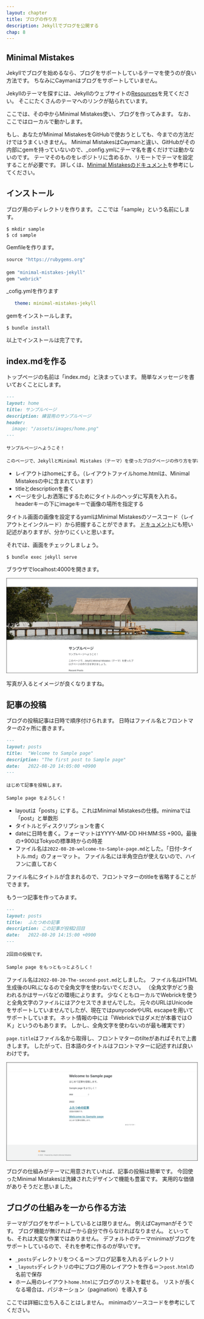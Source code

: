 ```yaml
---
layout: chapter
title: ブログの作り方
description: Jekyllでブログを公開する
chap: 8
---
```


## Minimal Mistakes

Jekyllでブログを始めるなら、ブログをサポートしているテーマを使うのが良い方法です。
ちなみにCaymanはブログをサポートしていません。

Jekyllのテーマを探すには、Jekyllのウェブサイトの[Resources](https://jekyllrb.com/resources/)を見てください。
そこにたくさんのテーマへのリンクが貼られています。

ここでは、その中からMinimal Mistakes使い、ブログを作ってみます。
なお、ここではローカルで動かします。

もし、あなたがMinimal MistakesをGitHubで使おうとしても、今までの方法だけではうまくいきません。
Minimal MistakesはCaymanと違い、GitHubがその内部にgemを持っていないので、\_config.ymlにテーマ名を書くだけでは動かないのです。
テーマそのものをレポジトリに含めるか、リモートでテーマを設定することが必要です。
詳しくは、[Minimal Mistakesのドキュメント](https://mmistakes.github.io/minimal-mistakes/docs/quick-start-guide/)を参考にしてください。

## インストール

ブログ用のディレクトリを作ります。
ここでは「sample」という名前にします。

```
$ mkdir sample
$ cd sample
```

Gemfileを作ります。

```ruby
source "https://rubygems.org"

gem "minimal-mistakes-jekyll"
gem "webrick"
```

\_cofig.ymlを作ります

```yaml
   theme: minimal-mistakes-jekyll
```

gemをインストールします。

```
$ bundle install
```

以上でインストールは完了です。

## index.mdを作る

トップページの名前は「index.md」と決まっています。
簡単なメッセージを書いておくことにします。

```markdown
---
layout: home
title: サンプルページ
description: 練習用のサンプルページ
header:
  image: "/assets/images/home.png"
---

サンプルページへようこそ！

このページで、JekyllとMinimal Mistakes（テーマ）を使ったブログページの作り方を学びましょう。
```

- レイアウトはhomeにする。（レイアウトファイルhome.htmlは、Minimal Mistakesの中に含まれています）
- titleとdescriptionを書く
- ページを少しお洒落にするためにタイトルのヘッダに写真を入れる。
headerキーの下にimageキーで画像の場所を指定する

タイトル画面の画像を設定するyamlはMinimal Mistakesのソースコード（レイアウトとインクルード）から把握することができます。
[ドキュメント](https://mmistakes.github.io/minimal-mistakes/docs/configuration/#open-graph-default-image)にも短い記述がありますが、分かりにくいと思います。

それでは、画面をチェックしましょう。

```
$ bundle exec jekyll serve
```

ブラウザでlocalhost:4000を開きます。

![ホーム画面](../assets/images/home.png)

写真が入るとイメージが良くなりますね。

## 記事の投稿

ブログの投稿記事は日時で順序付けられます。
日時はファイル名とフロントマターの2ヶ所に書きます。

```markdown
---
layout: posts
title:  "Welcome to Sample page"
description: "The first post to Sample page"
date:   2022-08-20 14:05:00 +0900
---

はじめて記事を投稿します。

Sample page をよろしく！
```

- layoutは「posts」にする。これはMinimal Mistakesの仕様。minimaでは「post」と単数形
- タイトルとディスクリプションを書く
- dateに日時を書く。フォーマットはYYYY-MM-DD HH:MM:SS +900。最後の+900はTokyoの標準時からの時差
- ファイル名は`2022-08-20-welcome-to-Sample-page.md`とした。「日付-タイトル.md」のフォーマット。
ファイル名には半角空白が使えないので、ハイフンに直しておく

ファイル名にタイトルが含まれるので、フロントマターのtitleを省略することができます。

もう一つ記事を作ってみます。

```markdown
---
layout: posts
title:  ふたつめの記事
description: この記事が投稿2回目
date:   2022-08-20 14:15:00 +0900
---

2回目の投稿です。

Sample page をもっともっとよろしく！
```

ファイル名は`2022-08-20-The-second-post.md`としました。
ファイル名はHTML生成後のURLになるので全角文字を使わないでください。
（全角文字がどう扱われるかはサーバなどの環境によります。
少なくともローカルでWebrickを使うと全角文字のファイルにはアクセスできませんでした。
元々のURLはUnicodeをサポートしていませんでしたが、現在ではpunycodeやURL escapeを用いてサポートしています。
ネット情報の中には「Webrickではダメだが本番ではＯＫ」というのもあります。
しかし、全角文字を使わないのが最も確実です）

`page.title`はファイル名から取得し、フロントマターのtilteがあればそれで上書きします。
したがって、日本語のタイトルはフロントマターに記述すれば良いわけです。


![ブログ記事](../assets/images/post.png)

ブログの仕組みがテーマに用意されていれば、記事の投稿は簡単です。
今回使ったMinimal Mistakesは洗練されたデザインで機能も豊富です。
実用的な価値がありそうだと思いました。

## ブログの仕組みを一から作る方法

テーマがブログをサポートしているとは限りません。
例えばCaymanがそうです。
ブログ機能が無ければ一から自分で作らなければなりません。
といっても、それは大変な作業ではありません。
デフォルトのテーマminimaがブログをサポートしているので、それを参考に作るのが早いです。

- `_posts`ディレクトリをつくる＝＞ブログ記事を入れるディレクトリ
- `_layouts`ディレクトリの中にブログ用のレイアウトを作る＝＞`post.html`の名前で保存
- ホーム用のレイアウト`home.html`にブログのリストを載せる。
リストが長くなる場合は、パジネーション（pagination）を導入する

ここでは詳細に立ち入ることはしません。
minimaのソースコードを参考にしてください。
